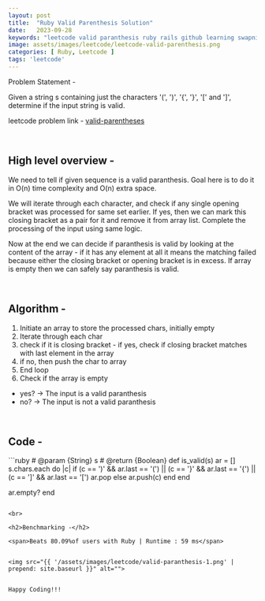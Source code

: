 ```yaml
---
layout: post
title:  "Ruby Valid Parenthesis Solution"
date:   2023-09-28
keywords: "leetcode valid paranthesis ruby rails github learning swapnil gourshete"
image: assets/images/leetcode/leetcode-valid-parenthesis.png
categories: [ Ruby, Leetcode ]
tags: 'leetcode'
---
```


Problem Statement -

Given a string s containing just the characters '(', ')', '{', '}', '[' and ']', determine if the input string is valid.

leetcode problem link - <a target="_blank" href="https://leetcode.com/problems/valid-parentheses/">valid-parentheses</a>

<br>

<h2>High level overview -</h2>

We need to tell if given sequence is a valid paranthesis. Goal here is to do it in O(n) time complexity and O(n) extra space.

We will iterate through each character, and check if any single opening bracket was processed for same set earlier. If yes, then we can mark this closing bracket as a pair for it and remove it from array list. Complete the processing of the input using same logic.

Now at the end we can decide if paranthesis is valid by looking at the content of the array - if it has any element at all it means the matching failed because either the closing bracket or opening bracket is in excess. If array is empty then we can safely say paranthesis is valid.

<br>

<h2>Algorithm -</h2>

1. Initiate an array to store the processed chars, initially empty
2. Iterate through each char
  1. check if it is closing bracket
    - if yes, check if closing bracket matches with last element in the array
  2. if no, then push the char to array
3. End loop
4. Check if the array is empty
  - yes? -> The input is a valid paranthesis
  - no? -> The input is not a valid paranthesis


<br>

<h2>Code -</h2>
```ruby
# @param {String} s
# @return {Boolean}
def is_valid(s)
  ar = []
  s.chars.each do |c|
    if (c == ')' && ar.last == '(') || (c == '}' && ar.last == '{') || (c == ']' && ar.last == '[')
      ar.pop
    else
      ar.push(c)
    end
  end

  ar.empty?
end
```

<br>

<h2>Benchmarking -</h2>

<span>Beats 80.09%of users with Ruby | Runtime : 59 ms</span>


<img src="{{ '/assets/images/leetcode/valid-paranthesis-1.png' | prepend: site.baseurl }}" alt="">


Happy Coding!!!